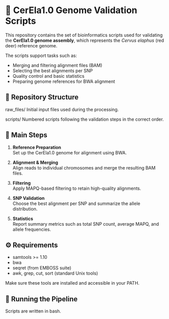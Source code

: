 # 🦌 CerEla1.0 Genome Validation Scripts

This repository contains the set of bioinformatics scripts used for validating the **CerEla1.0 genome assembly**, which represents the *Cervus elaphus* (red deer) reference genome.

The scripts support tasks such as:
- Merging and filtering alignment files (BAM)
- Selecting the best alignments per SNP
- Quality control and basic statistics
- Preparing genome references for BWA alignment

## 📁 Repository Structure

raw_files/
Initial input files used during the processing.

scripts/
Numbered scripts following the validation steps in the correct order.



## 🧬 Main Steps

1. **Reference Preparation**  
   Set up the CerEla1.0 genome for alignment using BWA.

2. **Alignment & Merging**  
   Align reads to individual chromosomes and merge the resulting BAM files.

3. **Filtering**  
   Apply MAPQ-based filtering to retain high-quality alignments.

4. **SNP Validation**  
   Choose the best alignment per SNP and summarize the allele distribution.

5. **Statistics**  
   Report summary metrics such as total SNP count, average MAPQ, and allele frequencies.

## ⚙️ Requirements

- samtools >= 1.10
- bwa
- seqret (from EMBOSS suite)
- awk, grep, cut, sort (standard Unix tools)

Make sure these tools are installed and accessible in your PATH.

## 🚀 Running the Pipeline

Scripts are written in bash.
